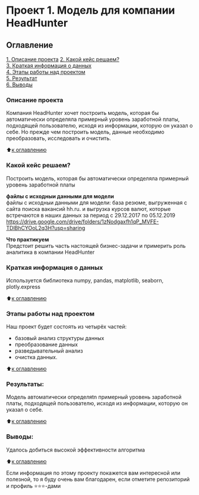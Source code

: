 # Проект 1. Модель для компании HeadHunter

## Оглавление  
[1. Описание проекта](https://github.com/AnpilogovD/data_anpilogov/tree/master/project_0#%D0%BE%D0%BF%D0%B8%D1%81%D0%B0%D0%BD%D0%B8%D0%B5-%D0%BF%D1%80%D0%BE%D0%B5%D0%BA%D1%82%D0%B0 )
[2. Какой кейс решаем?](https://github.com/AnpilogovD/data_anpilogov/tree/master/project_0#%D0%BA%D0%B0%D0%BA%D0%BE%D0%B9-%D0%BA%D0%B5%D0%B9%D1%81-%D1%80%D0%B5%D1%88%D0%B0%D0%B5%D0%BC)  
[3. Краткая информация о данных](https://github.com/AnpilogovD/data_anpilogov/tree/master/project_0#%D0%BA%D1%80%D0%B0%D1%82%D0%BA%D0%B0%D1%8F-%D0%B8%D0%BD%D1%84%D0%BE%D1%80%D0%BC%D0%B0%D1%86%D0%B8%D1%8F-%D0%BE-%D0%B4%D0%B0%D0%BD%D0%BD%D1%8B%D1%85)  
[4. Этапы работы над проектом](https://github.com/AnpilogovD/data_anpilogov/tree/master/project_0#%D1%8D%D1%82%D0%B0%D0%BF%D1%8B-%D1%80%D0%B0%D0%B1%D0%BE%D1%82%D1%8B-%D0%BD%D0%B0%D0%B4-%D0%BF%D1%80%D0%BE%D0%B5%D0%BA%D1%82%D0%BE%D0%BC)  
[5. Результат](https://github.com/AnpilogovD/data_anpilogov/tree/master/project_0#%D1%80%D0%B5%D0%B7%D1%83%D0%BB%D1%8C%D1%82%D0%B0%D1%82%D1%8B)    
[6. Выводы](https://github.com/AnpilogovD/data_anpilogov/tree/master/project_0#%D0%B2%D1%8B%D0%B2%D0%BE%D0%B4%D1%8B) 

### Описание проекта    
 Компания HeadHunter хочет построить модель, которая бы автоматически определяла примерный уровень заработной платы, подходящей пользователю, исходя из информации, которую он указал о себе. Но прежде чем построить модель, данные необходимо преобразовать, исследовать и очистить. 


:arrow_up:[к оглавлению](https://github.com/AnpilogovD/data_anpilogov/tree/master/project_1#%D0%BE%D0%B3%D0%BB%D0%B0%D0%B2%D0%BB%D0%B5%D0%BD%D0%B8%D0%B5)


### Какой кейс решаем?    
Построить модель, которая бы автоматически определяла примерный уровень заработной платы


**файлы с исходныи данными для модели**     
файлы с исходныи данными для модели: база резюме, выгруженная с сайта поиска вакансий hh.ru. и выгрузка курсов валют, которые встречаются в наших данных за период с 29.12.2017 по 05.12.2019  https://drive.google.com/drive/folders/1zNodgaxfh1qP_MVFE-TDlBhCYOoL2q3H?usp=sharing

**Что практикуем**     
Предстоит решить часть настоящей бизнес-задачи и примерить роль аналитика в компании HeadHunter


### Краткая информация о данных
Используется библиотека numpy, pandas, matplotlib, seaborn, plotly.express
  
:arrow_up:[к оглавлению](https://github.com/AnpilogovD/data_anpilogov/tree/master/project_1#%D0%BE%D0%B3%D0%BB%D0%B0%D0%B2%D0%BB%D0%B5%D0%BD%D0%B8%D0%B5)


### Этапы работы над проектом  
Наш проект будет состоять из четырёх частей:
- базовый анализ структуры данных
- преобразование данных
- разведывательный анализ
- очистка данных.

:arrow_up:[к оглавлению](https://github.com/AnpilogovD/data_anpilogov/tree/master/project_1#%D0%BE%D0%B3%D0%BB%D0%B0%D0%B2%D0%BB%D0%B5%D0%BD%D0%B8%D0%B5)


### Результаты:  
Модель автоматически определяtn примерный уровень заработной платы, подходящей пользователю, исходя из информации, которую он указал о себе.

:arrow_up:[к оглавлению](https://github.com/AnpilogovD/data_anpilogov/tree/master/project_1#%D0%BE%D0%B3%D0%BB%D0%B0%D0%B2%D0%BB%D0%B5%D0%BD%D0%B8%D0%B5)


### Выводы:  
Удалось добиться высокой эффективности алгоритма

:arrow_up:[к оглавлению](https://github.com/AnpilogovD/data_anpilogov/tree/master/project_1#%D0%BE%D0%B3%D0%BB%D0%B0%D0%B2%D0%BB%D0%B5%D0%BD%D0%B8%D0%B5)


Если информация по этому проекту покажется вам интересной или полезной, то я буду очень вам благодарен, если отметите репозиторий и профиль ⭐️⭐️⭐️-дами